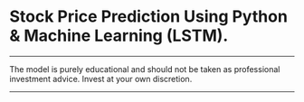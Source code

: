 # Stock Price Prediction Using Python & Machine Learning (LSTM). 
<hr>
The model is purely educational and should not be taken as professional investment advice. Invest at your own discretion.
<hr>
